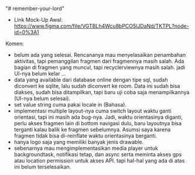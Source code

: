 "# remember-your-lord" 

- Link Mock-Up Awal: https://www.figma.com/file/VGTBLh4Wcu8bPCO5lJDaNd/TKTPL?node-id=0%3A1

Komen:
- belum ada yang selesai. Rencananya mau menyelasaikan penambahan aktivitas, tapi pemanggilan fragmen dari fragmennya masih salah.
Ada bagian di fragmen yang muncul, tapi recyclerviewnya masih salah. jadi UI-nya belum kelar ...
- data yang available dari database online dengan tipe sql, sudah diconvert ke sqlite, lalu sudah diconvert ke room. Data ini sudah bisa diakses,
sudah bisa ditampilkan, tapi baru uji coba saja menampilkannya (UI-nya belum selesai).
- set value string cuma pakai locale in (Bahasa).
- implementasi multiple layout-nya cuma switch layout waktu ganti orientasi, tapi ini masih ada bug-nya. 
Jadi, waktu orientasinya diganti, perlu akses fragmen lain di bottom navigasi dulu, baru layoutnya bisa terganti kalau balik ke fragmen sebelumnya.
Asumsi saya karena fragmen tidak bisa di-reinflate waktu orientasinya berganti.
- hanya logo saja yang memiliki banyak jenis drawable.
- sebenarnya mau mengimplementasikan media player untuk backgroundtask, notifikasi tetap, dan async serta meminta akses gps atau location permission untuk akses API. tapi hal-hal yang ada di atas ini belum terselesaikan.